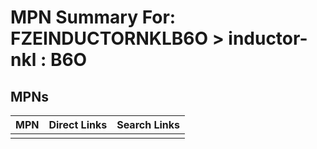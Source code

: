 



# MPN Summary For: FZEINDUCTORNKLB6O > inductor-nkl : B6O

## MPNs
  

|MPN|Direct Links|Search Links|
| :--- | :--- | :--- |
||||

